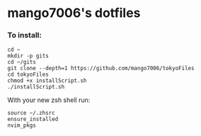 # mango7006's dotfiles

### To install:
```shell
cd ~
mkdir -p gits
cd ~/gits
git clone --depth=1 https://github.com/mango7006/tokyoFiles
cd tokyoFiles
chmod +x installScript.sh 
./installScript.sh
```

With your new zsh shell run:
```shell
source ~/.zhsrc
ensure_installed
nvim_pkgs
```
